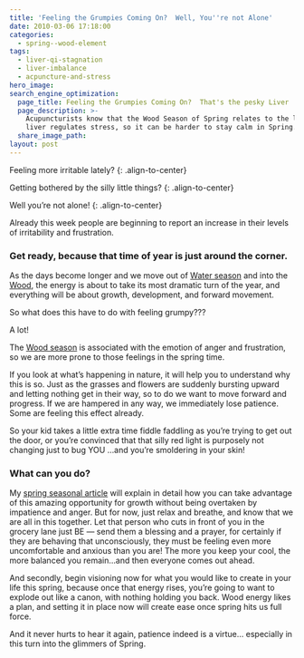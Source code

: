 ```yaml
---
title: 'Feeling the Grumpies Coming On?  Well, You''re not Alone'
date: 2010-03-06 17:18:00
categories:
  - spring--wood-element
tags:
  - liver-qi-stagnation
  - liver-imbalance
  - acpuncture-and-stress
hero_image:
search_engine_optimization:
  page_title: Feeling the Grumpies Coming On?  That's the pesky Liver
  page_description: >-
    Acupuncturists know that the Wood Season of Spring relates to the liver. The
    liver regulates stress, so it can be harder to stay calm in Spring.
  share_image_path:
layout: post
---
```


Feeling more irritable lately?
{: .align-to-center}

Getting bothered by the silly little things?
{: .align-to-center}

Well you’re not alone!
{: .align-to-center}

Already this week people are beginning to report an increase in their levels of irritability and frustration.

### Get ready, because that time of year is just around the corner.

As the days become longer and we move out of [Water season](http://www.wisdomwaysacupuncture.com/2018/01/12/the-depths-of-water-will-keep-you-balanced-this-winter/) and into the [Wood](http://www.wisdomwaysacupuncture.com/2018/04/15/wood-element-agitation-tips/), the energy is about to take its most dramatic turn of the year, and everything will be about growth, development, and forward movement.

So what does this have to do with feeling grumpy???

A lot!

The [Wood season](http://www.wisdomwaysacupuncture.com/2018/05/10/the-wood-element-of-acupuncture-theory/) is associated with the emotion of anger and frustration, so we are more prone to those feelings in the spring time.

If you look at what’s happening in nature, it will help you to understand why this is so. Just as the grasses and flowers are suddenly bursting upward and letting nothing get in their way, so to do we want to move forward and progress. If we are hampered in any way, we immediately lose patience. Some are feeling this effect already.

So your kid takes a little extra time fiddle faddling as you’re trying to get out the door, or you’re convinced that that silly red light is purposely not changing just to bug YOU …and you’re smoldering in your skin!

### What can you do?

My [spring seasonal article](/2011/03/21/its-wood-season-tips-for-keeping-your-liver-happy-this-spring/) will explain in detail how you can take advantage of this amazing opportunity for growth without being overtaken by impatience and anger. But for now, just relax and breathe, and know that we are all in this together. Let that person who cuts in front of you in the grocery lane just BE — send them a blessing and a prayer, for certainly if they are behaving that unconsciously, they must be feeling even more uncomfortable and anxious than you are! The more you keep your cool, the more balanced you remain…and then everyone comes out ahead.

And secondly, begin visioning now for what you would like to create in your life this spring, because once that energy rises, you’re going to want to explode out like a canon, with nothing holding you back. Wood energy likes a plan, and setting it in place now will create ease once spring hits us full force.

And it never hurts to hear it again, patience indeed is a virtue… especially in this turn into the glimmers of Spring.

**&nbsp;**